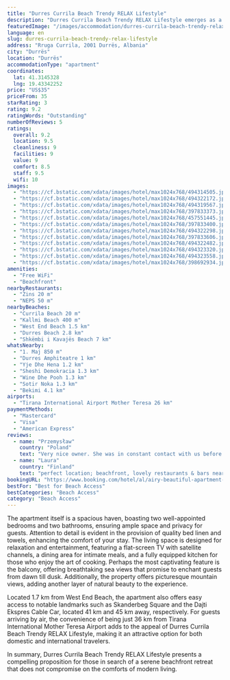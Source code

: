 ```yaml
---
title: "Durres Currila Beach Trendy RELAX Lifestyle"
description: "Durres Currila Beach Trendy RELAX Lifestyle emerges as a prime choice for travelers seeking a blend of comfort and convenience, positioned just a stone's throw away from the pristine Currila Beach and a brief stroll from Kallmi Beach."
featuredImage: "/images/accommodation/durres-currila-beach-trendy-relax-lifestyle-494314505.jpg"
language: en
slug: durres-currila-beach-trendy-relax-lifestyle
address: "Rruga Currila, 2001 Durrës, Albania"
city: "Durrës"
location: "Durrës"
accommodationType: "apartment"
coordinates:
  lat: 41.3145328
  lng: 19.43342252
price: "US$35"
priceFrom: 35
starRating: 3
rating: 9.2
ratingWords: "Outstanding"
numberOfReviews: 5
ratings:
  overall: 9.2
  location: 9.5
  cleanliness: 9
  facilities: 9
  value: 9
  comfort: 8.5
  staff: 9.5
  wifi: 10
images:
  - "https://cf.bstatic.com/xdata/images/hotel/max1024x768/494314505.jpg?k=f24f2e663514963b887f49bebb8bbc2f707079a2d6f3501975d8029e16deab84&o=&hp=1"
  - "https://cf.bstatic.com/xdata/images/hotel/max1024x768/494322172.jpg?k=bb8452798ebf36066eac1e85a2544aa3c66df477870e5bd4e776d79baea949a9&o=&hp=1"
  - "https://cf.bstatic.com/xdata/images/hotel/max1024x768/494319567.jpg?k=8df5b6bccba0ff2753088caeb86fbdecf2ddc79f2e828a0ffffdd7bdf4b03fef&o=&hp=1"
  - "https://cf.bstatic.com/xdata/images/hotel/max1024x768/397833373.jpg?k=8bb65043b95efc2398f39dd2ccc5601fd277107b77d684af8d72ef43073691ca&o=&hp=1"
  - "https://cf.bstatic.com/xdata/images/hotel/max1024x768/457551445.jpg?k=b37fdeb33c776976cc9025727942280a38e93e434f7ec2f6fe3e17c14f083954&o=&hp=1"
  - "https://cf.bstatic.com/xdata/images/hotel/max1024x768/397833400.jpg?k=bd71516390fbc0b02dc2407dd60331c3e9d013de9e480d4a8e0b8da7193f9d1e&o=&hp=1"
  - "https://cf.bstatic.com/xdata/images/hotel/max1024x768/494322298.jpg?k=a734eabb76800a879b7146fb917e4eb3a2d3e5d8d005fe10e23808efcece7690&o=&hp=1"
  - "https://cf.bstatic.com/xdata/images/hotel/max1024x768/397833606.jpg?k=b49fb51a2eba7e3b3f78e157ba650984f6bdf24bb3ad9cdb9861a37b9731ec0e&o=&hp=1"
  - "https://cf.bstatic.com/xdata/images/hotel/max1024x768/494322482.jpg?k=1e6973436d231f7487fb69b91fdaa42dc7acbe8e80a01cbd28819f2fd15725b8&o=&hp=1"
  - "https://cf.bstatic.com/xdata/images/hotel/max1024x768/494323320.jpg?k=c0baa1c295bf9996718db78f787fcf5f38a2cdc2fca2bf1c5e457ab03b7cad72&o=&hp=1"
  - "https://cf.bstatic.com/xdata/images/hotel/max1024x768/494323558.jpg?k=6b8c0ab4bb221c5d92dbd553b68bb8d2ceea3916aaecdad6cf66cfb22c54595b&o=&hp=1"
  - "https://cf.bstatic.com/xdata/images/hotel/max1024x768/398692934.jpg?k=2bf91e9865471cdd9b61b076f77cd76024a0284e0cd4ed52742ac6f4bd65e7af&o=&hp=1"
amenities:
  - "Free WiFi"
  - "Beachfront"
nearbyRestaurants:
  - "Zins 20 m"
  - "NEPS 50 m"
nearbyBeaches:
  - "Currila Beach 20 m"
  - "Kallmi Beach 400 m"
  - "West End Beach 1.5 km"
  - "Durres Beach 2.8 km"
  - "Shkëmbi i Kavajës Beach 7 km"
whatsNearby:
  - "1. Maj 850 m"
  - "Durres Amphiteatre 1 km"
  - "Yje Dhe Hena 1.2 km"
  - "Sheshi Demokracia 1.3 km"
  - "Wine Dhe Pooh 1.3 km"
  - "Sotir Noka 1.3 km"
  - "Bekimi 4.1 km"
airports:
  - "Tirana International Airport Mother Teresa 26 km"
paymentMethods:
  - "Mastercard"
  - "Visa"
  - "American Express"
reviews:
  - name: "Przemysław"
    country: "Poland"
    text: "Very nice owner. She was in constant contact with us before collecting the keys to the apartment and quickly answered the questions we asked. Location very good, large beach across the street. The apartment's equipment is as described. Lots of..."
  - name: "Laura"
    country: "Finland"
    text: "perfect location; beachfront, lovely restaurants & bars nearby. seaview, helpful staff & spar shop 5min away. +++ washing machine is very nice extra."
bookingURL: "https://www.booking.com/hotel/al/airy-beautiful-apartment-on-currila-beach.en-gb.html?aid=8035640"
bestFor: "Best for Beach Access"
bestCategories: "Beach Access"
category: "Beach Access"
---
```


The apartment itself is a spacious haven, boasting two well-appointed bedrooms and two bathrooms, ensuring ample space and privacy for guests. Attention to detail is evident in the provision of quality bed linen and towels, enhancing the comfort of your stay. The living space is designed for relaxation and entertainment, featuring a flat-screen TV with satellite channels, a dining area for intimate meals, and a fully equipped kitchen for those who enjoy the art of cooking. Perhaps the most captivating feature is the balcony, offering breathtaking sea views that promise to enchant guests from dawn till dusk. Additionally, the property offers picturesque mountain views, adding another layer of natural beauty to the experience.

Located 1.7 km from West End Beach, the apartment also offers easy access to notable landmarks such as Skanderbeg Square and the Dajti Ekspres Cable Car, located 41 km and 45 km away, respectively. For guests arriving by air, the convenience of being just 36 km from Tirana International Mother Teresa Airport adds to the appeal of Durres Currila Beach Trendy RELAX Lifestyle, making it an attractive option for both domestic and international travelers.

In summary, Durres Currila Beach Trendy RELAX Lifestyle presents a compelling proposition for those in search of a serene beachfront retreat that does not compromise on the comforts of modern living.